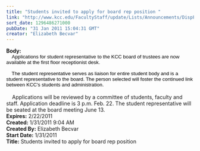 ```yaml
---
title: "Students invited to apply for board rep position "
link: "http://www.kcc.edu/FacultyStaff/update/Lists/Announcements/DispForm.aspx?ID=98"
sort_date: 1296486271000
pubDate: "31 Jan 2011 15:04:31 GMT"
creator: "Elizabeth Becvar"
---
```


<div><b>Body:</b> <div class=ExternalClass3AF1BF8363CD49F5A6A8D9CB830918C9><div>
<p class=MsoNormal style="margin:0in 0in 0pt"><span style="font-size:10pt;color:black;font-family:'Arial','sans-serif'"></span></p>
<p class=MsoNormal style="margin:auto 0in"><span style="font-size:10pt;color:black;font-family:'Arial','sans-serif'">    Applications for student representative to the KCC board of trustees are now available at the first floor receptionist desk. </span></p>
<p class=MsoNormal style="margin:auto 0in"><span style="font-size:10pt;color:black;font-family:'Arial','sans-serif'"></span><span style="font-size:10pt;color:black;font-family:'Arial','sans-serif'"><br>    The student representative serves as liaison for entire student body and is a student representative to the board. The person selected will foster the continued link between KCC's students and administration. </p>
<p class=MsoNormal style="margin:auto 0in"><br>    Applications will be reviewed by a committee of students, faculty and staff. Application deadline is 3 p.m. Feb. 22. The student representative will be seated at the board meeting June 13. </span><span style="font-size:10pt"></span></p></div></div></div>
<div><b>Expires:</b> 2/22/2011</div>
<div><b>Created:</b> 1/31/2011 9:04 AM</div>
<div><b>Created By:</b> Elizabeth Becvar</div>
<div><b>Start Date:</b> 1/31/2011</div>
<div><b>Title:</b> Students invited to apply for board rep position </div>

